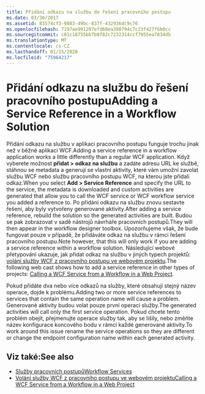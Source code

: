 ```yaml
---
title: Přidání odkazu na službu do řešení pracovního postupu
ms.date: 03/30/2017
ms.assetid: 83574cf3-9803-49bc-837f-432936dc9c76
ms.openlocfilehash: 7197ae991207efd60ea398794c7c23f427f6b0cc
ms.sourcegitcommit: c01c18755bb7b0f82c7232314ccf7955ea7834db
ms.translationtype: MT
ms.contentlocale: cs-CZ
ms.lasthandoff: 01/15/2020
ms.locfileid: "75964217"
---
```

# <a name="adding-a-service-reference-in-a-workflow-solution"></a><span data-ttu-id="458cf-102">Přidání odkazu na službu do řešení pracovního postupu</span><span class="sxs-lookup"><span data-stu-id="458cf-102">Adding a Service Reference in a Workflow Solution</span></span>

<span data-ttu-id="458cf-103">Přidání odkazu na službu v aplikaci pracovního postupu funguje trochu jinak než v běžné aplikaci WCF.</span><span class="sxs-lookup"><span data-stu-id="458cf-103">Adding a service reference in a workflow application works a little differently than a regular WCF application.</span></span> <span data-ttu-id="458cf-104">Když vyberete možnost **přidat > odkaz na službu** a zadáte adresu URL ke službě, stáhnou se metadata a generují se vlastní aktivity, které vám umožní zavolat službu WCF nebo službu pracovního postupu WCF, na kterou jste přidali odkaz.</span><span class="sxs-lookup"><span data-stu-id="458cf-104">When you select **Add > Service Reference** and specify the URL to the service, the metadata is downloaded and custom activities are generated that allow you to call the WCF service or WCF workflow service you added a reference to.</span></span> <span data-ttu-id="458cf-105">Po přidání odkazu na službu znovu sestavte řešení, aby byly vytvořeny generované aktivity.</span><span class="sxs-lookup"><span data-stu-id="458cf-105">After adding a service reference, rebuild the solution so the generated activities are built.</span></span> <span data-ttu-id="458cf-106">Budou se pak zobrazovat v sadě nástrojů návrháře pracovních postupů.</span><span class="sxs-lookup"><span data-stu-id="458cf-106">They will then appear in the workflow designer toolbox.</span></span> <span data-ttu-id="458cf-107">Upozorňujeme však, že bude fungovat pouze v případě, že přidáváte odkaz na službu v rámci řešení pracovního postupu.</span><span class="sxs-lookup"><span data-stu-id="458cf-107">Note however, that this will only work if you are adding a service reference within a workflow solution.</span></span> <span data-ttu-id="458cf-108">Následující webové přetypování ukazuje, jak přidat odkaz na službu v jiných typech projektů: [volání služby WCF z pracovního postupu ve webovém projektu](https://docs.microsoft.com/archive/blogs/endpoint/how-to-consume-a-wcf-service-from-a-wf4-workflow).</span><span class="sxs-lookup"><span data-stu-id="458cf-108">The following web cast shows how to add a service reference in other types of projects: [Calling a WCF Service from a Workflow in a Web Project](https://docs.microsoft.com/archive/blogs/endpoint/how-to-consume-a-wcf-service-from-a-wf4-workflow).</span></span>

<span data-ttu-id="458cf-109">Pokud přidáte dva nebo více odkazů na služby, které obsahují stejný název operace, dojde k problému.</span><span class="sxs-lookup"><span data-stu-id="458cf-109">Adding two or more service references to services that contain the same operation name will cause a problem.</span></span> <span data-ttu-id="458cf-110">Generované aktivity budou volat pouze první operaci služby.</span><span class="sxs-lookup"><span data-stu-id="458cf-110">The generated activities will call only the first service operation.</span></span> <span data-ttu-id="458cf-111">Pokud chcete tento problém obejít, přejmenujte operace služby tak, aby se lišily, nebo změňte název konfigurace koncového bodu v rámci každé generované aktivity.</span><span class="sxs-lookup"><span data-stu-id="458cf-111">To work around this issue rename the service operations so they are different or change the endpoint configuration name within each generated activity.</span></span>

## <a name="see-also"></a><span data-ttu-id="458cf-112">Viz také:</span><span class="sxs-lookup"><span data-stu-id="458cf-112">See also</span></span>

- [<span data-ttu-id="458cf-113">Služby pracovních postupů</span><span class="sxs-lookup"><span data-stu-id="458cf-113">Workflow Services</span></span>](../../../../docs/framework/wcf/feature-details/workflow-services.md)
- [<span data-ttu-id="458cf-114">Volání služby WCF z pracovního postupu ve webovém projektu</span><span class="sxs-lookup"><span data-stu-id="458cf-114">Calling a WCF Service from a Workflow in a Web Project</span></span>](https://docs.microsoft.com/archive/blogs/endpoint/how-to-consume-a-wcf-service-from-a-wf4-workflow)
